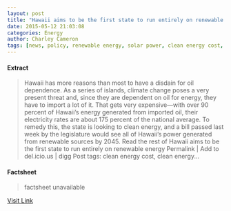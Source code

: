 ```yaml
---
layout: post
title: "Hawaii aims to be the first state to run entirely on renewable energy"
date: 2015-05-12 21:03:08
categories: Energy
author: Charley Cameron
tags: [news, policy, renewable energy, solar power, clean energy cost, clean energy initiative, fossil fuels hawaii, greenest states, hawaii renewable energy, hawaii solar, hawaii wind, oil dependence, renewable energy policy]
---
```



#### Extract
>Hawaii has more reasons than most to have a disdain for oil dependence. As a series of islands, climate change poses a very present threat and, since they are dependent on oil for energy, they have to import a lot of it. That gets very expensive—with over 90 percent of Hawaii&#8217;s energy generated from imported oil, their electricity rates are about 175 percent of the national average. To remedy this, the state is looking to clean energy, and a bill passed last week by the legislature would see all of Hawaii&#8217;s power generated from renewable sources by 2045. Read the rest of Hawaii aims to be the first state to run entirely on renewable energy Permalink | Add to del.icio.us | digg Post tags: clean energy cost, clean energy...

#### Factsheet
>factsheet unavailable

[Visit Link](http://inhabitat.com/hawaii-aims-to-be-the-first-state-to-run-entirely-on-renewable-energy/)


